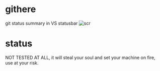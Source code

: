 githere
=======

git status summary in VS statusbar
![scr](http://i.imgur.com/w2A3MVz.png)

status
======

NOT TESTED AT ALL, it will steal your soul and set your machine on fire, use at your risk.
